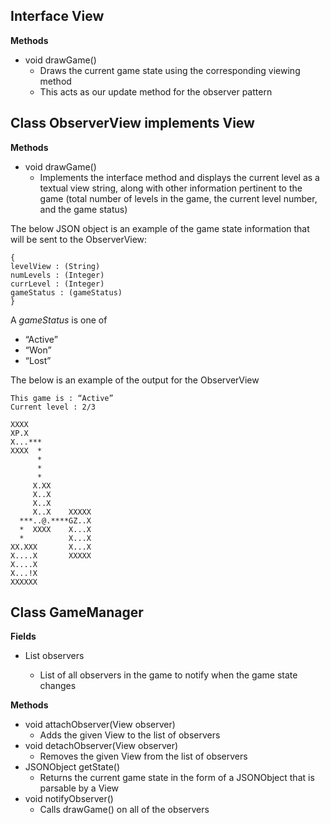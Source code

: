 ## Interface View ##
**Methods**
* void drawGame()
  * Draws the current game state using the corresponding viewing method
  * This acts as our update method for the observer pattern

## Class ObserverView implements View ##
**Methods**
* void drawGame()
  * Implements the interface method and displays the current level as a textual view string, along with other information pertinent to the game (total number of levels in the game, the current level number, and the game status)

The below JSON object is an example of the game state information that will be sent to the ObserverView:

```
{ 
levelView : (String)
numLevels : (Integer)
currLevel : (Integer)
gameStatus : (gameStatus)
}
```

A *gameStatus* is one of
* “Active”
* “Won”
* “Lost”

The below is an example of the output for the ObserverView
```
This game is : “Active” 
Current level : 2/3

XXXX              
XP.X              
X...***           
XXXX  *           
      *           
      *           
      *           
     X.XX         
     X..X         
     X..X         
     X..X    XXXXX
  ***..@.****GZ..X
  *  XXXX    X...X
  *          X...X
XX.XXX       X...X
X....X       XXXXX
X....X            
X...!X            
XXXXXX
```

## Class GameManager ##
**Fields**
* List<View> observers
  * List of all observers in the game to notify when the game state changes

**Methods**
* void attachObserver(View observer)
  * Adds the given View to the list of observers
* void detachObserver(View observer)
  * Removes the given View from the list of observers
* JSONObject getState()
  * Returns the current game state in the form of a JSONObject that is parsable by a View
* void notifyObserver()
  * Calls drawGame() on all of the observers


